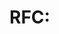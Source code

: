 # RFC: <title>
- Author:
- Status: Draft
- Summary
- Motivation
- Design
- Alternatives
- Risks
- Migration
